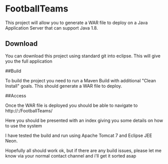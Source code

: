 # FootballTeams

This project will allow you to generate a WAR file to deploy on a Java Application Server that can support Java 1.8. 

## Download

You can download this project using standard git into eclipse. This will give you the full application

##Build

To build the project you need to run a Maven Build with additional "Clean Install" goals. This should generate a WAR file to deploy.

##Access

Once the WAR file is deployed you should be able to navigate to http://<Server>:<Port>/FootballTeams/ 

Here you should be presented with an index giving you some details on how to use the system

I have tested the build and run using Apache Tomcat 7 and Eclipse JEE Neon.

Hopefully all should work ok, but if there are any build issues, please let me know via your normal contact channel and i'll get it sorted asap
